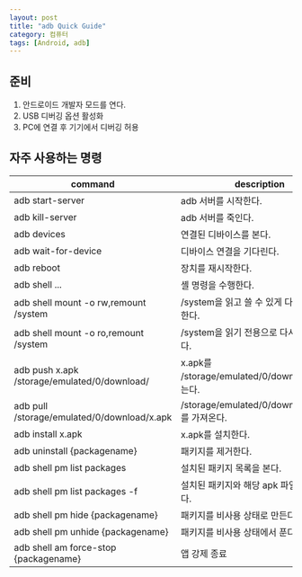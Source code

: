 ```yaml
---
layout: post
title: "adb Quick Guide"
category: 컴퓨터
tags: [Android, adb]
---
```


## 준비

1. 안드로이드 개발자 모드를 연다.
2. USB 디버깅 옵션 활성화
3. PC에 연결 후 기기에서 디버깅 허용



## 자주 사용하는 명령

command                                      | description
---------------------------------------------|-------------------------------
adb start-server                             | adb 서버를 시작한다.
adb kill-server                              | adb 서버를 죽인다.
adb devices                                  | 연결된 디바이스를 본다.
adb wait-for-device                          | 디바이스 연결을 기다린다.
adb reboot                                   | 장치를 재시작한다.
adb shell ...                                | 셸 명령을 수행한다.
adb shell mount -o rw,remount /system        | /system을 읽고 쓸 수 있게 다시 마운트 한다.
adb shell mount -o ro,remount /system        | /system을 읽기 전용으로 다시 마운트 한다.
adb push x.apk /storage/emulated/0/download/ | x.apk를 /storage/emulated/0/download/에 넣는다.
adb pull /storage/emulated/0/download/x.apk  | /storage/emulated/0/download/x.apk를 가져온다.
adb install x.apk                            | x.apk를 설치한다.
adb uninstall {packagename}                  | 패키지를 제거한다.
adb shell pm list packages                   | 설치된 패키지 목록을 본다.
adb shell pm list packages -f                | 설치된 패키지와 해당 apk 파일 목록을 본다.
adb shell pm hide {packagename}              | 패키지를 비사용 상태로 만든다.
adb shell pm unhide {packagename}            | 패키지를 비사용 상태에서 푼다.
adb shell am force-stop {packagename}        | 앱 강제 종료
